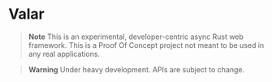 # Valar

> **Note**
> This is an experimental, developer-centric async Rust web framework. This is a Proof Of Concept project not meant to be used in any real applications.

> **Warning**
> Under heavy development. APIs are subject to change.
